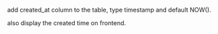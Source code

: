 add created_at column to the table, type timestamp and default NOW().

also display the created time on frontend.